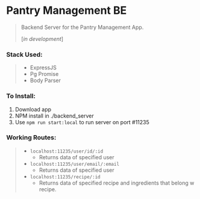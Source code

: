 # Pantry Management BE

> Backend Server for the Pantry Management App. 
>
> [_in development_]

### Stack Used:

> * ExpressJS
> * Pg Promise
> * Body Parser

### To Install: 

1. Download app
2. NPM install in ./backend_server
3. Use `npm run start:local` to run server on port #11235

### Working Routes:

> * `localhost:11235/user/id/:id` 
>   *  Returns data of specified user
> * `localhost:11235/user/email/:email` 
>   * Returns data of specified user
> * `localhost:11235/recipe/:id`
>   * Returns data of specified recipe and ingredients that belong w recipe.